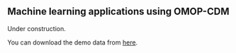 ## Machine learning applications using OMOP-CDM

Under construction.

You can download the demo data from [here](https://drive.google.com/file/d/1l5wq57fAslnoFR2umFQvVZbDiq5IK0UF/view?usp=sharing).
